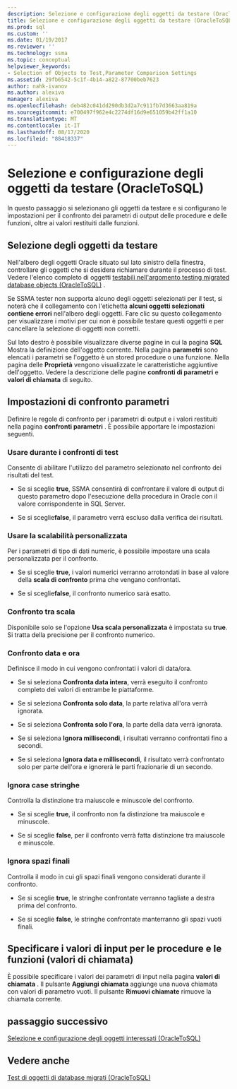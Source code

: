 ```yaml
---
description: Selezione e configurazione degli oggetti da testare (OracleToSQL)
title: Selezione e configurazione degli oggetti da testare (OracleToSQL) | Microsoft Docs
ms.prod: sql
ms.custom: ''
ms.date: 01/19/2017
ms.reviewer: ''
ms.technology: ssma
ms.topic: conceptual
helpviewer_keywords:
- Selection of Objects to Test,Parameter Comparison Settings
ms.assetid: 29fb6542-5c1f-4b14-a822-87700beb7623
author: nahk-ivanov
ms.author: alexiva
manager: alexiva
ms.openlocfilehash: deb482c041dd290db3d2a7c911fb7d3663aa819a
ms.sourcegitcommit: e700497f962e4c2274df16d9e651059b42ff1a10
ms.translationtype: MT
ms.contentlocale: it-IT
ms.lasthandoff: 08/17/2020
ms.locfileid: "88418337"
---
```

# <a name="selecting-and-configuring-objects-to-test-oracletosql"></a>Selezione e configurazione degli oggetti da testare (OracleToSQL)
In questo passaggio si selezionano gli oggetti da testare e si configurano le impostazioni per il confronto dei parametri di output delle procedure e delle funzioni, oltre ai valori restituiti dalle funzioni.  
  
## <a name="selection-of-objects-to-test"></a>Selezione degli oggetti da testare  
Nell'albero degli oggetti Oracle situato sul lato sinistro della finestra, controllare gli oggetti che si desidera richiamare durante il processo di test. Vedere l'elenco completo di oggetti [testabili nell'argomento testing migrated database objects &#40;OracleToSQL&#41;](../../ssma/oracle/testing-migrated-database-objects-oracletosql.md) .  
  
Se SSMA tester non supporta alcuno degli oggetti selezionati per il test, si noterà che il collegamento con l'etichetta **alcuni oggetti selezionati contiene errori** nell'albero degli oggetti. Fare clic su questo collegamento per visualizzare i motivi per cui non è possibile testare questi oggetti e per cancellare la selezione di oggetti non corretti.  
  
Sul lato destro è possibile visualizzare diverse pagine in cui la pagina **SQL** Mostra la definizione dell'oggetto corrente. Nella pagina **parametri** sono elencati i parametri se l'oggetto è un stored procedure o una funzione. Nella pagina delle **Proprietà** vengono visualizzate le caratteristiche aggiuntive dell'oggetto. Vedere la descrizione delle pagine **confronti di parametri** e **valori di chiamata** di seguito.  
  
## <a name="parameter-comparison-settings"></a>Impostazioni di confronto parametri  
Definire le regole di confronto per i parametri di output e i valori restituiti nella pagina **confronti parametri** . È possibile apportare le impostazioni seguenti.  
  
### <a name="use-during-test-comparisons"></a>Usare durante i confronti di test  
Consente di abilitare l'utilizzo del parametro selezionato nel confronto dei risultati del test.  
  
-   Se si sceglie **true**, SSMA consentirà di confrontare il valore di output di questo parametro dopo l'esecuzione della procedura in Oracle con il valore corrispondente in SQL Server.
  
-   Se si sceglie**false**, il parametro verrà escluso dalla verifica dei risultati.  
  
### <a name="use-custom-scale"></a>Usare la scalabilità personalizzata  
Per i parametri di tipo di dati numeric, è possibile impostare una scala personalizzata per il confronto.  
  
-   Se si sceglie **true**, i valori numerici verranno arrotondati in base al valore della **scala di confronto** prima che vengano confrontati.  
  
-   Se si sceglie**false**, il confronto numerico sarà esatto.  
  
### <a name="comparing-scale"></a>Confronto tra scala  
Disponibile solo se l'opzione **Usa scala personalizzata** è impostata su **true**. Si tratta della precisione per il confronto numerico.  
  
### <a name="date-time-comparing"></a>Confronto data e ora  
Definisce il modo in cui vengono confrontati i valori di data/ora.  
  
-   Se si seleziona **Confronta data intera**, verrà eseguito il confronto completo dei valori di entrambe le piattaforme.  
  
-   Se si seleziona **Confronta solo data**, la parte relativa all'ora verrà ignorata.  
  
-   Se si seleziona **Confronta solo l'ora**, la parte della data verrà ignorata.  
  
-   Se si seleziona **Ignora millisecondi**, i risultati verranno confrontati fino a secondi.  
  
-   Se si seleziona **Ignora data e millisecondi**, il risultato verrà confrontato solo per parte dell'ora e ignorerà le parti frazionarie di un secondo.  
  
### <a name="ignore-strings-case"></a>Ignora case stringhe  
Controlla la distinzione tra maiuscole e minuscole del confronto.  
  
-   Se si sceglie **true**, il confronto non fa distinzione tra maiuscole e minuscole.  
  
-   Se si sceglie **false**, per il confronto verrà fatta distinzione tra maiuscole e minuscole.  
  
### <a name="ignore-trailing-spaces"></a>Ignora spazi finali  
Controlla il modo in cui gli spazi finali vengono considerati durante il confronto.  
  
-   Se si sceglie **true**, le stringhe confrontate verranno tagliate a destra prima del confronto.  
  
-   Se si sceglie **false**, le stringhe confrontate manterranno gli spazi vuoti finali.  
  
## <a name="specify-input-values-for-procedures-and-functions-call-values"></a>Specificare i valori di input per le procedure e le funzioni (valori di chiamata)  
È possibile specificare i valori dei parametri di input nella pagina **valori di chiamata** . Il pulsante **Aggiungi chiamata** aggiunge una nuova chiamata con valori di parametro vuoti. Il pulsante **Rimuovi chiamate** rimuove la chiamata corrente.  
  
## <a name="next-step"></a>passaggio successivo  
[Selezione e configurazione degli oggetti interessati &#40;OracleToSQL&#41;](../../ssma/oracle/selecting-and-configuring-affected-objects-oracletosql.md)  
  
## <a name="see-also"></a>Vedere anche  
[Test di oggetti di database migrati &#40;OracleToSQL&#41;](../../ssma/oracle/testing-migrated-database-objects-oracletosql.md)  
  
